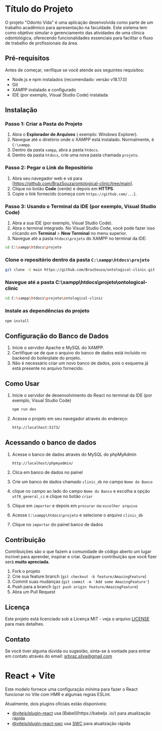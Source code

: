 # Título do Projeto

O projeto "Odonto Vida" é uma aplicação desenvolvida como parte de um trabalho acadêmico para apresentação na faculdade. Este sistema tem como objetivo simular o gerenciamento das atividades de uma clínica odontológica, oferecendo funcionalidades essenciais para facilitar o fluxo de trabalho de profissionais da área.

## Pré-requisitos

Antes de começar, verifique se você atende aos seguintes requisitos:

- Node.js e npm instalados (recomendado: versão v18.17.0)
- Git
- XAMPP instalado e configurado
- IDE (por exemplo, Visual Studio Code) instalada

## Instalação

### Passo 1: Criar a Pasta do Projeto

1. Abra o **Explorador de Arquivos** ( exemplo: Windows Explorer).
2. Navegue até o diretório onde o XAMPP está instalado. Normalmente, é `C:\xampp`.
3. Dentro da pasta `xampp`, abra a pasta `htdocs`.
4. Dentro da pasta `htdocs`, crie uma nova pasta chamada `projeto`.

### Passo 2: Pegar o Link do Repositório

1. Abra seu navegador web e vá para [https://github.com/BrazSouza/ontological-clinic/tree/main].
2. Clique no botão **Code** (verde) e depois em **HTTPS**.
3. Copie o link fornecido (começa com `https://github.com/...`).

### Passo 3: Usando o Terminal da IDE (por exemplo, Visual Studio Code)

1. Abra a sua IDE (por exemplo, Visual Studio Code).
2. Abra o terminal integrado. No Visual Studio Code, você pode fazer isso clicando em **Terminal** > **New Terminal** no menu superior.
3. Navegue até a pasta `htdocs\projeto` do XAMPP no terminal da IDE:

```sh
cd C:\xampp\htdocs\projeto
```

### Clone o repositório dentro da pasta `C:\xampp\htdocs\projeto`

```sh
git clone -b main https://github.com/BrazSouza/ontological-clinic.git
```

### Navegue até a pasta C:\xampp\htdocs\projeto\ontological-clinic

```sh
cd C:\xampp\htdocs\projeto\ontological-clinic
```

### Instale as dependências do projeto

```sh
npm install
```

## Configuração do Banco de Dados

1. Inicie o servidor Apache e MySQL do XAMPP.
2. Certifique-se de que o arquivo do banco de dados está incluído no backend do boilerplate do projeto.
3. Não é necessário criar um novo banco de dados, pois o esquema já está presente no arquivo fornecido.

## Como Usar

1. Inicie o servidor de desenvolvimento do React no terminal da IDE (por exemplo, Visual Studio Code)

   ```sh
   npm run dev
   ```

2. Acesse o projeto em seu navegador através do endereço:

   ```sh
   http://localhost:5173/
   ```

## Acessando o banco de dados

1. Acesse o banco de dados através do MySQL do phpMyAdmin

   ```sh
   http://localhost/phpmyadmin/
   ```
  
2. Clica em banco de dados no painel

3. Crie um banco de dados chamado `clinic_db` no campo `Nome do Banco`

4. clique no campo ao lado do campo `Nome do Banco` e escolha a opção `utf8_general_ci` e clique no botão `criar`

5. Clique em `importar` e depois em `procurar` ou `escolher arquivo`

6. Acesse `C:\xampp\htdocs\projeto` e selecione o arquivo `clinic_db`

7. Clique no `importar` do painel banco de dados

## Contribuição

Contribuições são o que fazem a comunidade de código aberto um lugar incrível para aprender, inspirar e criar. Qualquer contribuição que você fizer será **muito apreciada**.

1. Fork o projeto
2. Crie sua feature branch (`git checkout -b feature/AmazingFeature`)
3. Commit suas mudanças (`git commit -m 'Add some AmazingFeature'`)
4. Push para a branch (`git push origin feature/AmazingFeature`)
5. Abra um Pull Request

## Licença

Este projeto está licenciado sob a Licença MIT - veja o arquivo [LICENSE](LICENSE) para mais detalhes.

## Contato

Se você tiver alguma dúvida ou sugestão, sinta-se à vontade para entrar em contato através do email: srbraz.silva@gmail.com

# React + Vite

Este modelo fornece uma configuração mínima para fazer o React funcionar no Vite com HMR e algumas regras ESLint.

Atualmente, dois plugins oficiais estão disponíveis:

- [@vitejs/plugin-react](https://github.com/vitejs/vite-plugin-react/blob/main/packages/plugin-react/README.md) usa [Babel](https://babeljs .io/) para atualização rápida
- [@vitejs/plugin-react-swc](https://github.com/vitejs/vite-plugin-react-swc) usa [SWC](https://swc.rs/) para atualização rápida
